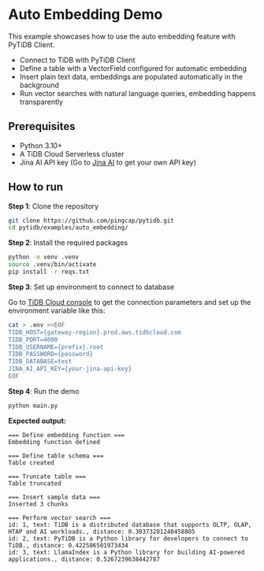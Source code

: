 # Auto Embedding Demo

This example showcases how to use the auto embedding feature with PyTiDB Client.

* Connect to TiDB with PyTiDB Client
* Define a table with a VectorField configured for automatic embedding
* Insert plain text data, embeddings are populated automatically in the background
* Run vector searches with natural language queries, embedding happens transparently

## Prerequisites

* Python 3.10+
* A TiDB Cloud Serverless cluster
* Jina AI API key (Go to [Jina AI](https://jina.ai/embeddings/) to get your own API key)

## How to run

**Step 1**: Clone the repository

```bash
git clone https://github.com/pingcap/pytidb.git
cd pytidb/examples/auto_embedding/
```

**Step 2**: Install the required packages

```bash
python -m venv .venv
source .venv/bin/activate
pip install -r reqs.txt
```

**Step 3**: Set up environment to connect to database

Go to [TiDB Cloud console](https://tidbcloud.com/clusters) to get the connection parameters and set up the environment variable like this:

```bash
cat > .env <<EOF
TIDB_HOST={gateway-region}.prod.aws.tidbcloud.com
TIDB_PORT=4000
TIDB_USERNAME={prefix}.root
TIDB_PASSWORD={password}
TIDB_DATABASE=test
JINA_AI_API_KEY={your-jina-api-key}
EOF
```

**Step 4**: Run the demo

```bash
python main.py
```

**Expected output:**

```plain
=== Define embedding function ===
Embedding function defined

=== Define table schema ===
Table created

=== Truncate table ===
Table truncated

=== Insert sample data ===
Inserted 3 chunks

=== Perform vector search ===
id: 1, text: TiDB is a distributed database that supports OLTP, OLAP, HTAP and AI workloads., distance: 0.30373281240458805
id: 2, text: PyTiDB is a Python library for developers to connect to TiDB., distance: 0.422506501973434
id: 3, text: LlamaIndex is a Python library for building AI-powered applications., distance: 0.5267239638442787
```
